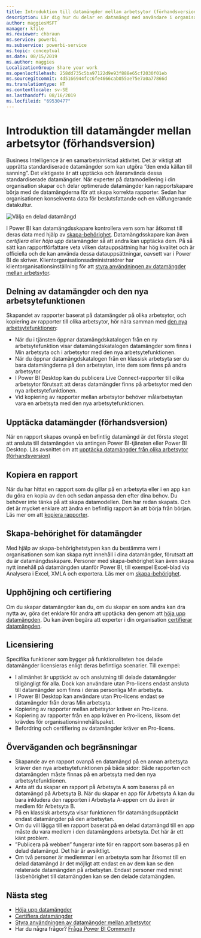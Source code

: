 ```yaml
---
title: Introduktion till datamängder mellan arbetsytor (förhandsversion)
description: Lär dig hur du delar en datamängd med användare i organisationen. De kan sedan skapa rapporter baserat på din datamängd på sina egna arbetsytor.
author: maggiesMSFT
manager: kfile
ms.reviewer: chbraun
ms.service: powerbi
ms.subservice: powerbi-service
ms.topic: conceptual
ms.date: 08/15/2019
ms.author: maggies
LocalizationGroup: Share your work
ms.openlocfilehash: 258dd735c5ba97122d9e93f888e65cf2030f01eb
ms.sourcegitcommit: 4d5166944fcc6fe4666cab055ae75e7a0a77866d
ms.translationtype: HT
ms.contentlocale: sv-SE
ms.lasthandoff: 08/16/2019
ms.locfileid: "69530477"
---
```

# <a name="intro-to-datasets-across-workspaces-preview"></a>Introduktion till datamängder mellan arbetsytor (förhandsversion)

Business Intelligence är en samarbetsinriktad aktivitet. Det är viktigt att upprätta standardiserade datamängder som kan utgöra ”den enda källan till sanning”. Det viktigaste är att upptäcka och återanvända dessa standardiserade datamängder. När experter på datamodellering i din organisation skapar och delar optimerade datamängder kan rapportskapare börja med de datamängderna för att skapa korrekta rapporter. Sedan har organisationen konsekventa data för beslutsfattande och en välfungerande datakultur.

![Välja en delad datamängd](media/service-datasets-across-workspaces/power-bi-select-shared-dataset.png)

I Power BI kan datamängdsskapare kontrollera vem som har åtkomst till deras data med hjälp av [skapa-behörighet](service-datasets-build-permissions.md#build-permissions-for-shared-datasets). Datamängdsskapare kan även *certifiera* eller *höja upp* datamängder så att andra kan upptäcka dem. På så sätt kan rapportförfattare veta vilken datauppsättning har hög kvalitet och är officiella och de kan använda dessa datauppsättningar, oavsett var i Power BI de skriver. Klientorganisationsadministratörer har klientorganisationsinställning för att [styra användningen av datamängder mellan arbetsytor](service-datasets-admin-across-workspaces.md).

## <a name="dataset-sharing-and-the-new-workspace-experience"></a>Delning av datamängder och den nya arbetsytefunktionen

Skapandet av rapporter baserat på datamängder på olika arbetsytor, och kopiering av rapporter till olika arbetsytor, hör nära samman med [den nya arbetsytefunktionen](service-create-the-new-workspaces.md):

- När du i tjänsten öppnar datamängdskatalogen från en ny arbetsytefunktion visar datamängdskatalogen datamängder som finns i Min arbetsyta och i arbetsytor med den nya arbetsytefunktionen. 
- När du öppnar datamängdskatalogen från en klassisk arbetsyta ser du bara datamängderna på den arbetsytan, inte dem som finns på andra arbetsytor.
- I Power BI Desktop kan du publicera Live Connect-rapporter till olika arbetsytor förutsatt att deras datamängder finns på arbetsytor med den nya arbetsytefunktionen.
- Vid kopiering av rapporter mellan arbetsytor behöver målarbetsytan vara en arbetsyta med den nya arbetsytefunktionen.

## <a name="discover-datasets-preview"></a>Upptäcka datamängder (förhandsversion)

När en rapport skapas ovanpå en befintlig datamängd är det första steget att ansluta till datamängden via antingen Power BI-tjänsten eller Power BI Desktop. Läs avsnittet om att [upptäcka datamängder från olika arbetsytor (förhandsversion)](service-datasets-discover-across-workspaces.md)

## <a name="copy-a-report"></a>Kopiera en rapport

När du har hittat en rapport som du gillar på en arbetsyta eller i en app kan du göra en kopia av den och sedan anpassa den efter dina behov. Du behöver inte tänka på att skapa datamodellen. Den har redan skapats. Och det är mycket enklare att ändra en befintlig rapport än att börja från början. Läs mer om att [kopiera rapporter](service-datasets-copy-reports.md).

## <a name="build-permission-for-datasets"></a>Skapa-behörighet för datamängder

Med hjälp av skapa-behörighetstypen kan du bestämma vem i organisationen som kan skapa nytt innehåll i dina datamängder, förutsatt att du är datamängdsskapare. Personer med skapa-behörighet kan även skapa nytt innehåll på datamängden utanför Power BI, till exempel Excel-blad via Analysera i Excel, XMLA och exportera. Läs mer om [skapa-behörighet](service-datasets-build-permissions.md#build-permissions-for-shared-datasets).

## <a name="promotion-and-certification"></a>Upphöjning och certifiering

Om du skapar datamängder kan du, om du skapar en som andra kan dra nytta av, göra det enklare för andra att upptäcka den genom att [höja upp datamängden](service-datasets-promote.md). Du kan även begära att experter i din organisation [certifierar datamängden](service-datasets-certify.md).

## <a name="licensing"></a>Licensiering

Specifika funktioner som bygger på funktionaliteten hos delade datamängder licensieras enligt deras befintliga scenarier. Till exempel:

- I allmänhet är upptäckt av och anslutning till delade datamängder tillgängligt för alla. Dock kan användare utan Pro-licens endast ansluta till datamängder som finns i deras personliga Min arbetsyta.
- I Power BI Desktop kan användare utan Pro-licens endast se datamängder från deras Min arbetsyta.
- Kopiering av rapporter mellan arbetsytor kräver en Pro-licens.
- Kopiering av rapporter från en app kräver en Pro-licens, liksom det krävdes för organisationsinnehållspaket.
- Befordring och certifiering av datamängder kräver en Pro-licens.

## <a name="considerations-and-limitations"></a>Överväganden och begränsningar

- Skapande av en rapport ovanpå en datamängd på en annan arbetsyta kräver den nya arbetsytefunktionen på båda sidor: Både rapporten och datamängden måste finnas på en arbetsyta med den nya arbetsytefunktionen.
- Anta att du skapar en rapport på Arbetsyta A som baseras på en datamängd på Arbetsyta B. När du skapar en app för Arbetsyta A kan du bara inkludera den rapporten i Arbetsyta A-appen om du även är medlem för Arbetsyta B.
- På en klassisk arbetsyta visar funktionen för datamängdsupptäckt endast datamängder på den arbetsytan.
- Om du vill lägga till en rapport baserat på en delad datamängd till en app måste du vara medlem i den datamängdens arbetsyta. Det här är ett känt problem.
- ”Publicera på webben” fungerar inte för en rapport som baseras på en delad datamängd. Det här är avsiktligt.
- Om två personer är medlemmar i en arbetsyta som har åtkomst till en delad datamängd är det möjligt att endast en av dem kan se den relaterade datamängden på arbetsytan. Endast personer med minst läsbehörighet till datamängden kan se den delade datamängden. 

## <a name="next-steps"></a>Nästa steg

- [Höja upp datamängder](service-datasets-promote.md)
- [Certifiera datamängder](service-datasets-certify.md)
- [Styra användningen av datamängder mellan arbetsytor](service-datasets-admin-across-workspaces.md)
- Har du några frågor? [Fråga Power BI Community](http://community.powerbi.com/)
